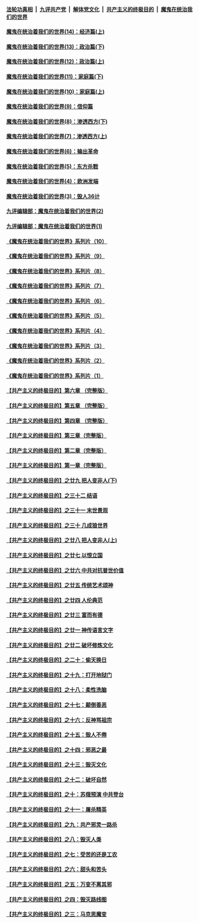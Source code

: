 

####  [法轮功真相](../../../../basic/blob/master/README.md?t=10090831) &nbsp;|&nbsp; [九评共产党](../../../../9ping.md/blob/master/README.md?t=10090831) &nbsp;|&nbsp; [解体党文化](../../../../jtdwh.md/blob/master/README.md?t=10090831)  &nbsp;|&nbsp; [共产主义的终极目的](../../../../gczydzjmd.md/blob/master/README.md?t=10090831) &nbsp;|&nbsp; [魔鬼在统治我们的世界](../../../../mgztzwmdsj.md/blob/master/README.md?t=10090831) 

#### [魔鬼在统治着我们的世界(14)：经济篇(上)](../pages/nsc422/n10457370.md?t=10090831) 

#### [魔鬼在统治着我们的世界(13)：政治篇(下)](../pages/nsc422/n10448270.md?t=10090831) 

#### [魔鬼在统治着我们的世界(12)：政治篇(上)](../pages/nsc422/n10444576.md?t=10090831) 

#### [魔鬼在统治着我们的世界(11)：家庭篇(下)](../pages/nsc422/n10440961.md?t=10090831) 

#### [魔鬼在统治着我们的世界(10)：家庭篇(上)](../pages/nsc422/n10435448.md?t=10090831) 

#### [魔鬼在统治着我们的世界(9)：信仰篇](../pages/nsc422/n10432159.md?t=10090831) 

#### [魔鬼在统治着我们的世界(8)：渗透西方(下)](../pages/nsc422/n10429603.md?t=10090831) 

#### [魔鬼在统治着我们的世界(7)：渗透西方(上)](../pages/nsc422/n10426013.md?t=10090831) 

#### [魔鬼在统治着我们的世界(6)：输出革命](../pages/nsc422/n10421536.md?t=10090831) 

#### [魔鬼在统治着我们的世界(5)：东方杀戮](../pages/nsc422/n10417707.md?t=10090831) 

#### [魔鬼在统治着我们的世界(4)：欧洲发端](../pages/nsc422/n10414890.md?t=10090831) 

#### [魔鬼在统治着我们的世界(3)：毁人36计](../pages/nsc422/n10411583.md?t=10090831) 

#### [九评编辑部：魔鬼在统治着我们的世界(2)](../pages/nsc422/n10410036.md?t=10090831) 

#### [九评编辑部：魔鬼在统治着我们的世界(1)](../pages/nsc422/n10406825.md?t=10090831) 

#### [《魔鬼在统治着我们的世界》系列片（10）](../pages/nsc422/n12292670.md?t=10090831) 

#### [《魔鬼在统治着我们的世界》系列片（9）](../pages/nsc422/n12290859.md?t=10090831) 

#### [《魔鬼在统治着我们的世界》系列片（8）](../pages/nsc422/n12287445.md?t=10090831) 

#### [《魔鬼在统治着我们的世界》系列片（7）](../pages/nsc422/n12283425.md?t=10090831) 

#### [《魔鬼在统治着我们的世界》系列片（6）](../pages/nsc422/n12282314.md?t=10090831) 

#### [《魔鬼在统治着我们的世界》系列片（5）](../pages/nsc422/n12281419.md?t=10090831) 

#### [《魔鬼在统治着我们的世界》系列片（4）](../pages/nsc422/n12274024.md?t=10090831) 

#### [《魔鬼在统治着我们的世界》系列片（3）](../pages/nsc422/n12271322.md?t=10090831) 

#### [《魔鬼在统治着我们的世界》系列片（2）](../pages/nsc422/n12269049.md?t=10090831) 

#### [《魔鬼在统治着我们的世界》系列片（1）](../pages/nsc422/n12267575.md?t=10090831) 

#### [【共产主义的终极目的】第六章 （完整版）](../pages/nsc422/n11428913.md?t=10090831) 

#### [【共产主义的终极目的】第五章 （完整版）](../pages/nsc422/n11428912.md?t=10090831) 

#### [【共产主义的终极目的】第四章 （完整版）](../pages/nsc422/n11428907.md?t=10090831) 

#### [【共产主义的终极目的】第三章（完整版）](../pages/nsc422/n11428848.md?t=10090831) 

#### [【共产主义的终极目的】第二章（完整版）](../pages/nsc422/n11428831.md?t=10090831) 

#### [【共产主义的终极目的】第一章（完整版）](../pages/nsc422/n11417651.md?t=10090831) 

#### [【共产主义的终极目的】之廿九 把人变非人(下)](../pages/nsc422/n11344140.md?t=10090831) 

#### [【共产主义的终极目的】之三十二 结语](../pages/nsc422/n11360535.md?t=10090831) 

#### [【共产主义的终极目的】之三十一 末世景观](../pages/nsc422/n11351129.md?t=10090831) 

#### [【共产主义的终极目的】之三十 几成狼世界](../pages/nsc422/n11348280.md?t=10090831) 

#### [【共产主义的终极目的】之廿八 把人变非人(上)](../pages/nsc422/n11340492.md?t=10090831) 

#### [【共产主义的终极目的】之廿七 以恨立国](../pages/nsc422/n11336944.md?t=10090831) 

#### [【共产主义的终极目的】之廿六 中共对抗普世价值](../pages/nsc422/n11324785.md?t=10090831) 

#### [【共产主义的终极目的】之廿五 传统艺术颂神](../pages/nsc422/n11296396.md?t=10090831) 

#### [【共产主义的终极目的】之廿四 人伦典范](../pages/nsc422/n11296397.md?t=10090831) 

#### [【共产主义的终极目的】之廿三 富而有德](../pages/nsc422/n11283598.md?t=10090831) 

#### [【共产主义的终极目的】之廿一 神传语言文字](../pages/nsc422/n11263265.md?t=10090831) 

#### [【共产主义的终极目的】之廿二 破坏修炼文化](../pages/nsc422/n11245728.md?t=10090831) 

#### [【共产主义的终极目的】之二十：偷天换日](../pages/nsc422/n11238846.md?t=10090831) 

#### [【共产主义的终极目的】之十九：打开地狱门](../pages/nsc422/n11206376.md?t=10090831) 

#### [【共产主义的终极目的】之十八：柔性洗脑](../pages/nsc422/n11199994.md?t=10090831) 

#### [【共产主义的终极目的】之十七：颠倒善恶](../pages/nsc422/n11179782.md?t=10090831) 

#### [【共产主义的终极目的】之十六：反神骂祖宗](../pages/nsc422/n11166798.md?t=10090831) 

#### [【共产主义的终极目的】之十五：毁人不倦](../pages/nsc422/n11166792.md?t=10090831) 

#### [【共产主义的终极目的】之十四：邪恶之最](../pages/nsc422/n11150249.md?t=10090831) 

#### [【共产主义的终极目的】之十三：毁灭文化](../pages/nsc422/n11135227.md?t=10090831) 

#### [【共产主义的终极目的】之十二：破坏自然](../pages/nsc422/n11135214.md?t=10090831) 

#### [【共产主义的终极目的】之十：苏俄预演 中共登台](../pages/nsc422/n11118424.md?t=10090831) 

#### [【共产主义的终极目的】之十一：屠杀精英](../pages/nsc422/n11118442.md?t=10090831) 

#### [【共产主义的终极目的】之九：共产邪灵一路杀](../pages/nsc422/n11114139.md?t=10090831) 

#### [【共产主义的终极目的】之八：毁灭人类](../pages/nsc422/n11108503.md?t=10090831) 

#### [【共产主义的终极目的】之七：受苦的还是工农](../pages/nsc422/n11101809.md?t=10090831) 

#### [【共产主义的终极目的】之六：甜头和苦头](../pages/nsc422/n11096971.md?t=10090831) 

#### [【共产主义的终极目的】之五：万变不离其邪](../pages/nsc422/n11091285.md?t=10090831) 

#### [【共产主义的终极目的】之四：毁灭路线图](../pages/nsc422/n11086284.md?t=10090831) 

#### [【共产主义的终极目的】之三：马克思魔变](../pages/nsc422/n11061941.md?t=10090831) 

